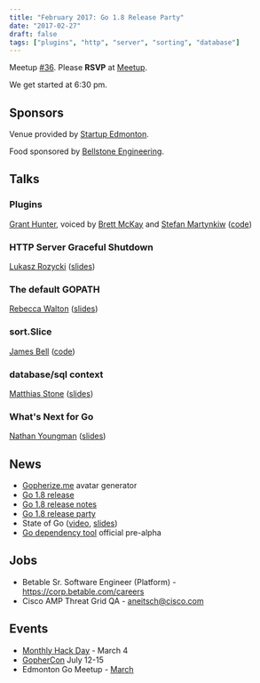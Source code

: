 ```yaml
---
title: "February 2017: Go 1.8 Release Party"
date: "2017-02-27"
draft: false
tags: ["plugins", "http", "server", "sorting", "database"]
---
```

Meetup [#36](https://github.com/edmontongo/presentations/issues/54). Please **RSVP** at [Meetup](https://www.meetup.com/startupedmonton/events/jptkwlywdbkc/).

We get started at 6:30 pm.

## Sponsors

Venue provided by [Startup Edmonton](https://www.startupedmonton.com/).

Food sponsored by [Bellstone Engineering](https://bellstone.ca/).

## Talks

### Plugins

[Grant Hunter](https://github.com/grantdhunter), voiced by [Brett McKay](https://github.com/mckayb24) and [Stefan Martynkiw](https://github.com/linster) ([code](https://github.com/grantdhunter/go_plugin_talk))

### HTTP Server Graceful Shutdown

[Lukasz Rozycki](https://github.com/lukaszroz) ([slides](https://github.com/edmontongo/presentations/2017-02/http-shutdown.slide))

### The default GOPATH

[Rebecca Walton](https://github.com/waltonr8) ([slides](https://github.com/edmontongo/presentations/2017-02/gopath.slide))

### sort.Slice

[James Bell](https://github.com/stellentus) ([code](https://github.com/edmontongo/presentations/tree/main/2017-02/sort-slice))

### database/sql context

[Matthias Stone](https://github.com/matthias-stone) ([slides](https://github.com/edmontongo/presentations/2017-02/db-context.slide))

### What's Next for Go

[Nathan Youngman](https://github.com/nathany) ([slides](https://github.com/edmontongo/presentations/2017-02/proposals/next.slide))

## News

- [Gopherize.me](https://gopherize.me/) avatar generator
- [Go 1.8 release](https://groups.google.com/forum/#!topic/golang-announce/7q2AdUHAuuI)
- [Go 1.8 release notes](https://golang.org/doc/go1.8)
- [Go 1.8 release party](https://github.com/golang/go/wiki/Go-1.8-Release-Party)
- State of Go ([video](https://www.youtube.com/watch?v=tY4UKkgb5IY), [slides](https://talks.golang.org/2017/state-of-go.slide))
- [Go dependency tool](https://github.com/golang/dep) official pre-alpha

## Jobs

- Betable Sr. Software Engineer (Platform) - https://corp.betable.com/careers
- Cisco AMP Threat Grid QA - aneitsch@cisco.com

## Events

- [Monthly Hack Day](https://www.meetup.com/startupedmonton/events/qvnfrlywfbgb/) - March 4
- [GopherCon](https://gophercon.com/) July 12-15
- Edmonton Go Meetup - [March](/meetup/2017-03/)
